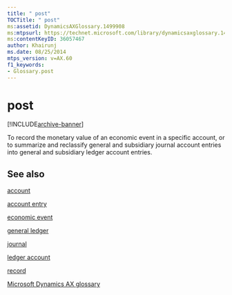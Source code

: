 ```yaml
---
title: " post"
TOCTitle: " post"
ms:assetid: DynamicsAXGlossary.1499908
ms:mtpsurl: https://technet.microsoft.com/library/dynamicsaxglossary.1499908(v=AX.60)
ms:contentKeyID: 36057467
author: Khairunj
ms.date: 08/25/2014
mtps_version: v=AX.60
f1_keywords:
- Glossary.post
---
```


# post


[!INCLUDE[archive-banner](includes/archive-banner.md)]

To record the monetary value of an economic event in a specific account, or to summarize and reclassify general and subsidiary journal account entries into general and subsidiary ledger account entries.

## See also

[account](account.md)

[account entry](account-entry.md)

[economic event](economic-event.md)

[general ledger](general-ledger_1.md)

[journal](journal.md)

[ledger account](ledger-account.md)

[record](record.md)

[Microsoft Dynamics AX glossary](glossary/microsoft-dynamics-ax-glossary.md)

  



